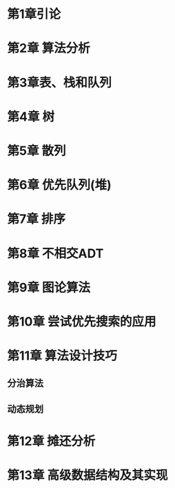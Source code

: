  # 第1章引论

# 第2章 算法分析

# 第3章表、栈和队列

# 第4章 树

# 第5章 散列

# 第6章 优先队列(堆)

# 第7章 排序

# 第8章 不相交ADT

# 第9章 图论算法

# 第10章 尝试优先搜索的应用

# 第11章 算法设计技巧

## 分治算法

## 动态规划

# 第12章 摊还分析

# 第13章 高级数据结构及其实现


